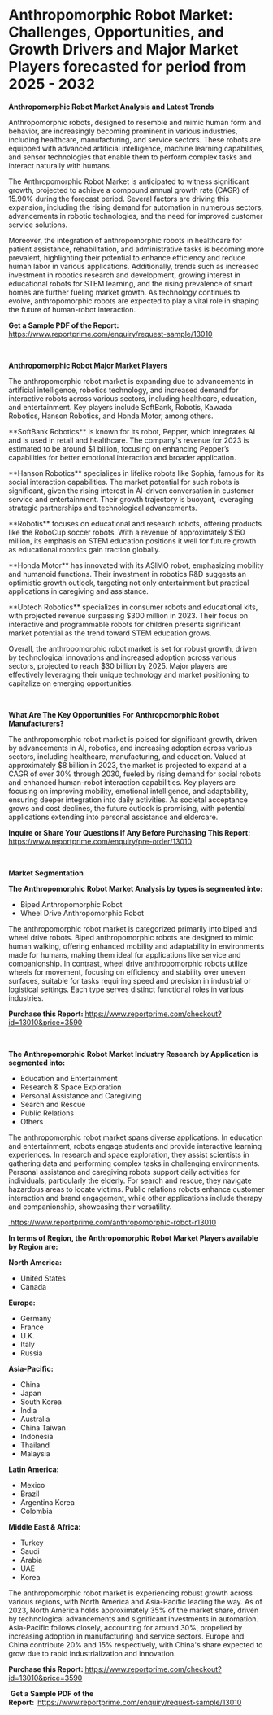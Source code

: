 <p><h1>Anthropomorphic Robot Market: Challenges, Opportunities, and Growth Drivers and Major Market Players forecasted for period from 2025 - 2032</h1></p><p><strong>Anthropomorphic Robot Market Analysis and Latest Trends</strong></p>
<p><p>Anthropomorphic robots, designed to resemble and mimic human form and behavior, are increasingly becoming prominent in various industries, including healthcare, manufacturing, and service sectors. These robots are equipped with advanced artificial intelligence, machine learning capabilities, and sensor technologies that enable them to perform complex tasks and interact naturally with humans. </p><p>The Anthropomorphic Robot Market is anticipated to witness significant growth, projected to achieve a compound annual growth rate (CAGR) of 15.90% during the forecast period. Several factors are driving this expansion, including the rising demand for automation in numerous sectors, advancements in robotic technologies, and the need for improved customer service solutions. </p><p>Moreover, the integration of anthropomorphic robots in healthcare for patient assistance, rehabilitation, and administrative tasks is becoming more prevalent, highlighting their potential to enhance efficiency and reduce human labor in various applications. Additionally, trends such as increased investment in robotics research and development, growing interest in educational robots for STEM learning, and the rising prevalence of smart homes are further fueling market growth. As technology continues to evolve, anthropomorphic robots are expected to play a vital role in shaping the future of human-robot interaction.</p></p>
<p><strong>Get a Sample PDF of the Report:&nbsp;</strong> <a href="https://www.reportprime.com/enquiry/request-sample/13010?utm_campaign=4439&utm_medium=2&utm_source=Github&utm_content=ia&utm_term=17052025&utm_id=anthropomorphic-robot">https://www.reportprime.com/enquiry/request-sample/13010</a></p>
<p>&nbsp;</p>
<p><strong>Anthropomorphic Robot Major Market Players</strong></p>
<p><p>The anthropomorphic robot market is expanding due to advancements in artificial intelligence, robotics technology, and increased demand for interactive robots across various sectors, including healthcare, education, and entertainment. Key players include SoftBank, Robotis, Kawada Robotics, Hanson Robotics, and Honda Motor, among others.</p><p>**SoftBank Robotics** is known for its robot, Pepper, which integrates AI and is used in retail and healthcare. The company's revenue for 2023 is estimated to be around $1 billion, focusing on enhancing Pepper’s capabilities for better emotional interaction and broader application.</p><p>**Hanson Robotics** specializes in lifelike robots like Sophia, famous for its social interaction capabilities. The market potential for such robots is significant, given the rising interest in AI-driven conversation in customer service and entertainment. Their growth trajectory is buoyant, leveraging strategic partnerships and technological advancements.</p><p>**Robotis** focuses on educational and research robots, offering products like the RoboCup soccer robots. With a revenue of approximately $150 million, its emphasis on STEM education positions it well for future growth as educational robotics gain traction globally.</p><p>**Honda Motor** has innovated with its ASIMO robot, emphasizing mobility and humanoid functions. Their investment in robotics R&D suggests an optimistic growth outlook, targeting not only entertainment but practical applications in caregiving and assistance.</p><p>**Ubtech Robotics** specializes in consumer robots and educational kits, with projected revenue surpassing $300 million in 2023. Their focus on interactive and programmable robots for children presents significant market potential as the trend toward STEM education grows.</p><p>Overall, the anthropomorphic robot market is set for robust growth, driven by technological innovations and increased adoption across various sectors, projected to reach $30 billion by 2025. Major players are effectively leveraging their unique technology and market positioning to capitalize on emerging opportunities.</p></p>
<p>&nbsp;</p>
<p><strong>What Are The Key Opportunities For Anthropomorphic Robot Manufacturers?</strong></p>
<p><p>The anthropomorphic robot market is poised for significant growth, driven by advancements in AI, robotics, and increasing adoption across various sectors, including healthcare, manufacturing, and education. Valued at approximately $8 billion in 2023, the market is projected to expand at a CAGR of over 30% through 2030, fueled by rising demand for social robots and enhanced human-robot interaction capabilities. Key players are focusing on improving mobility, emotional intelligence, and adaptability, ensuring deeper integration into daily activities. As societal acceptance grows and cost declines, the future outlook is promising, with potential applications extending into personal assistance and eldercare.</p></p>
<p><strong>Inquire or Share Your Questions If Any Before Purchasing This Report:</strong> <a href="https://www.reportprime.com/enquiry/pre-order/13010?utm_campaign=4439&utm_medium=2&utm_source=Github&utm_content=ia&utm_term=17052025&utm_id=anthropomorphic-robot">https://www.reportprime.com/enquiry/pre-order/13010</a></p>
<p>&nbsp;</p>
<p><strong>Market Segmentation</strong></p>
<p><strong>The Anthropomorphic Robot Market Analysis by types is segmented into:</strong></p>
<p><ul><li>Biped Anthropomorphic Robot</li><li>Wheel Drive Anthropomorphic Robot</li></ul></p>
<p><p>The anthropomorphic robot market is categorized primarily into biped and wheel drive robots. Biped anthropomorphic robots are designed to mimic human walking, offering enhanced mobility and adaptability in environments made for humans, making them ideal for applications like service and companionship. In contrast, wheel drive anthropomorphic robots utilize wheels for movement, focusing on efficiency and stability over uneven surfaces, suitable for tasks requiring speed and precision in industrial or logistical settings. Each type serves distinct functional roles in various industries.</p></p>
<p><strong>Purchase this Report:&nbsp;</strong><a href="https://www.reportprime.com/checkout?id=13010&price=3590&utm_campaign=4439&utm_medium=2&utm_source=Github&utm_content=ia&utm_term=17052025&utm_id=anthropomorphic-robot">https://www.reportprime.com/checkout?id=13010&price=3590</a></p>
<p>&nbsp;</p>
<p><strong>The Anthropomorphic Robot Market Industry Research by Application is segmented into:</strong></p>
<p><ul><li>Education and Entertainment</li><li>Research & Space Exploration</li><li>Personal Assistance and Caregiving</li><li>Search and Rescue</li><li>Public Relations</li><li>Others</li></ul></p>
<p><p>The anthropomorphic robot market spans diverse applications. In education and entertainment, robots engage students and provide interactive learning experiences. In research and space exploration, they assist scientists in gathering data and performing complex tasks in challenging environments. Personal assistance and caregiving robots support daily activities for individuals, particularly the elderly. For search and rescue, they navigate hazardous areas to locate victims. Public relations robots enhance customer interaction and brand engagement, while other applications include therapy and companionship, showcasing their versatility.</p></p>
<p><a href="https://www.reportprime.com/anthropomorphic-robot-r13010?utm_campaign=4439&utm_medium=2&utm_source=Github&utm_content=ia&utm_term=17052025&utm_id=anthropomorphic-robot">&nbsp;https://www.reportprime.com/anthropomorphic-robot-r13010</a></p>
<p><strong>In terms of Region, the Anthropomorphic Robot Market Players available by Region are:</strong></p>
<p>
    <p> <strong> North America: </strong>
        <ul>
            <li>United States</li>
            <li>Canada</li>
        </ul>
        </p> 
    <p> <strong> Europe: </strong>
        <ul>
            <li>Germany</li>
            <li>France</li>
            <li>U.K.</li>
            <li>Italy</li>
            <li>Russia</li>
        </ul>
        </p> 
    <p> <strong> Asia-Pacific: </strong>
        <ul>
            <li>China</li>
            <li>Japan</li>
            <li>South Korea</li>
            <li>India</li>
            <li>Australia</li>
            <li>China Taiwan</li>
            <li>Indonesia</li>
            <li>Thailand</li>
            <li>Malaysia</li>
        </ul>
        </p> 
    <p> <strong> Latin America: </strong>
        <ul>
            <li>Mexico</li>
            <li>Brazil</li>
            <li>Argentina Korea</li>
            <li>Colombia</li>
        </ul>
        </p> 
    <p> <strong> Middle East & Africa: </strong>
        <ul>
            <li>Turkey</li>
            <li>Saudi</li>
            <li>Arabia</li>
            <li>UAE</li>
            <li>Korea</li>
        </ul>
    </p>
    </p>
<p><p>The anthropomorphic robot market is experiencing robust growth across various regions, with North America and Asia-Pacific leading the way. As of 2023, North America holds approximately 35% of the market share, driven by technological advancements and significant investments in automation. Asia-Pacific follows closely, accounting for around 30%, propelled by increasing adoption in manufacturing and service sectors. Europe and China contribute 20% and 15% respectively, with China's share expected to grow due to rapid industrialization and innovation.</p></p>
<p><strong>Purchase this Report: </strong><a href="https://www.reportprime.com/checkout?id=13010&price=3590&utm_campaign=4439&utm_medium=2&utm_source=Github&utm_content=ia&utm_term=17052025&utm_id=anthropomorphic-robot">https://www.reportprime.com/checkout?id=13010&price=3590</a></p>
<p>&nbsp;<strong>Get a Sample PDF of the Report:&nbsp;&nbsp;</strong><a href="https://www.reportprime.com/enquiry/request-sample/13010?utm_campaign=4439&utm_medium=2&utm_source=Github&utm_content=ia&utm_term=17052025&utm_id=anthropomorphic-robot">https://www.reportprime.com/enquiry/request-sample/13010</a></p>
<p><strong></strong></p>
<p><p></p><p></p><p></p></p>
